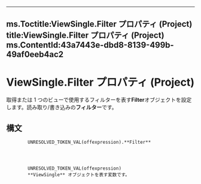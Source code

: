 

---
ms.Toctitle:ViewSingle.Filter プロパティ (Project)
title:ViewSingle.Filter プロパティ (Project)
ms.ContentId:43a7443e-dbd8-8139-499b-49af0eeb4ac2
---
# ViewSingle.Filter プロパティ (Project)




取得または 1 つのビューで使用するフィルターを表す**Filter**オブジェクトを設定します。読み取り/書き込みの**フィルター**です。

## 構文

            UNRESOLVED_TOKEN_VAL(offexpression).**Filter**




            UNRESOLVED_TOKEN_VAL(offexpression)
            **ViewSingle** オブジェクトを表す変数です。




